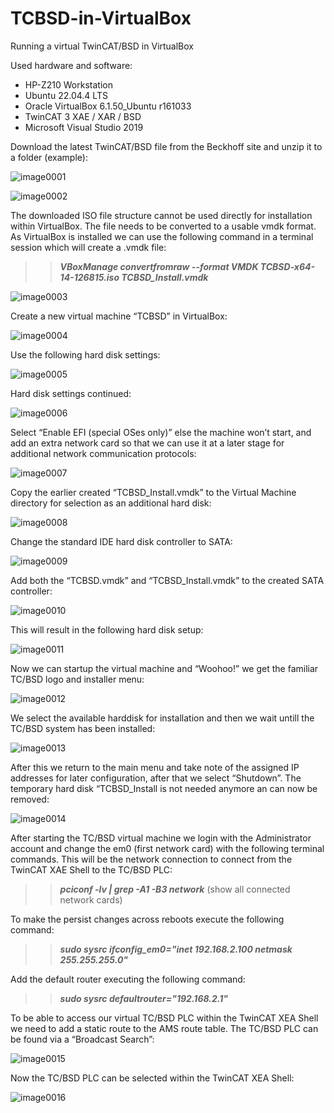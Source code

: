 # TCBSD-in-VirtualBox
Running a virtual TwinCAT/BSD in VirtualBox

Used hardware and software:

  * HP-Z210 Workstation
  * Ubuntu 22.04.4 LTS
  * Oracle VirtualBox 6.1.50_Ubuntu r161033
  * TwinCAT 3 XAE / XAR / BSD
  * Microsoft Visual Studio 2019

Download the latest TwinCAT/BSD file from the Beckhoff site and unzip it to a folder (example):

![image0001](image0001.png)

![image0002](image0002.png)

The downloaded ISO file structure cannot be used directly for installation within VirtualBox.
The file needs to be converted to a usable vmdk format.
As VirtualBox is installed we can use the following command in a terminal session which will create a .vmdk file:

>>***VBoxManage convertfromraw --format VMDK TCBSD-x64-14-126815.iso TCBSD_Install.vmdk***

![image0003](image0003.png)

Create a new virtual machine “TCBSD” in VirtualBox:

![image0004](image0004.png)

Use the following hard disk settings:

![image0005](image0005.png)

Hard disk settings continued:

![image0006](image0006.png)

Select “Enable EFI (special OSes only)” else the machine won’t start, and add an extra network card so that we can use it at a later stage for additional network communication protocols:

![image0007](image0007.png)

Copy the earlier created “TCBSD_Install.vmdk” to the Virtual Machine directory for selection as an additional hard disk:

![image0008](image0008.png)

Change the standard IDE hard disk controller to SATA:

![image0009](image0009.png)

Add both the “TCBSD.vmdk” and “TCBSD_Install.vmdk” to the created SATA controller:

![image0010](image0010.png)

This will result in the following hard disk setup:

![image0011](image0011.png)

Now we can startup the virtual machine and “Woohoo!” we get the familiar TC/BSD logo and installer menu:

![image0012](image0012.png)

We select the available harddisk for installation and then we wait untill the TC/BSD system has been installed:

![image0013](image0013.png)

After this we return to the main menu and take note of the assigned IP addresses for later configuration, after that we select “Shutdown”.
The temporary hard disk “TCBSD_Install is not needed anymore an can now be removed:

![image0014](image0014.png)

After starting the TC/BSD virtual machine we login with the Administrator account and change the em0 (first network card) with the following terminal commands.
This will be the network connection to connect from the TwinCAT XAE Shell to the TC/BSD PLC:

>>***pciconf -lv | grep -A1 -B3 network*** (show all connected network cards)

To make the persist changes across reboots execute the following command:

>>***sudo sysrc ifconfig_em0="inet 192.168.2.100 netmask 255.255.255.0"***

Add the default router executing the following command:

>>***sudo sysrc defaultrouter="192.168.2.1"***

To be able to access our virtual TC/BSD PLC within the TwinCAT XEA Shell we need to add a static route to the AMS route table. The TC/BSD PLC can be found via a “Broadcast Search”:

![image0015](image0015.png)

Now the TC/BSD PLC can be selected within the TwinCAT XEA Shell:

![image0016](image0016.png)